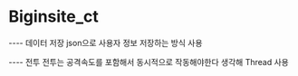 # Biginsite_ct
---- 데이터 저장
json으로 사용자 정보 저장하는 방식 사용

---- 전투
전투는 공격속도를 포함해서 동시적으로 작동해야한다 생각해 Thread 사용

